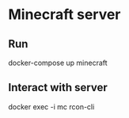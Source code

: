 # Minecraft server

## Run
docker-compose up minecraft

## Interact with server
docker exec -i mc rcon-cli